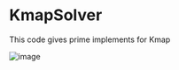 # KmapSolver

This code gives prime implements for Kmap

![image](https://user-images.githubusercontent.com/71014235/116967288-96043d00-accf-11eb-8e3d-e0f4627f112e.png)
